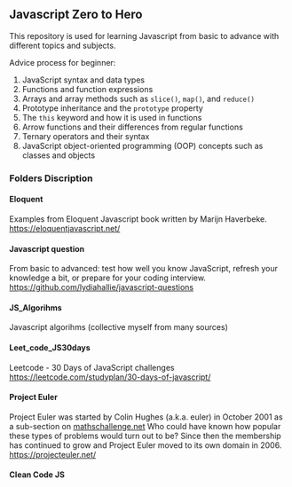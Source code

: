 ## Javascript Zero to Hero

This repository is used for learning Javascript from basic to advance with different topics and subjects.

Advice process for beginner:

1. JavaScript syntax and data types
2. Functions and function expressions
3. Arrays and array methods such as `slice()`, `map()`, and `reduce()`
4. Prototype inheritance and the `prototype` property
5. The `this` keyword and how it is used in functions
6. Arrow functions and their differences from regular functions
7. Ternary operators and their syntax
8. JavaScript object-oriented programming (OOP) concepts such as classes and objects

### Folders Discription

#### Eloquent
Examples from Eloquent Javascript book written by Marijn Haverbeke.
https://eloquentjavascript.net/

#### Javascript question
From basic to advanced: test how well you know JavaScript, refresh your knowledge a bit, or prepare for your coding interview.
https://github.com/lydiahallie/javascript-questions

#### JS_Algorihms
Javascript algorihms (collective myself from many sources)

#### Leet_code_JS30days
Leetcode - 30 Days of JavaScript challenges
https://leetcode.com/studyplan/30-days-of-javascript/ 

#### Project Euler
Project Euler was started by Colin Hughes (a.k.a. euler) in October 2001 as a sub-section on [mathschallenge.net](https://mathschallenge.net/)
Who could have known how popular these types of problems would turn out to be? Since then the membership has continued to grow and Project Euler moved to its own domain in 2006.
https://projecteuler.net/

#### Clean Code JS
